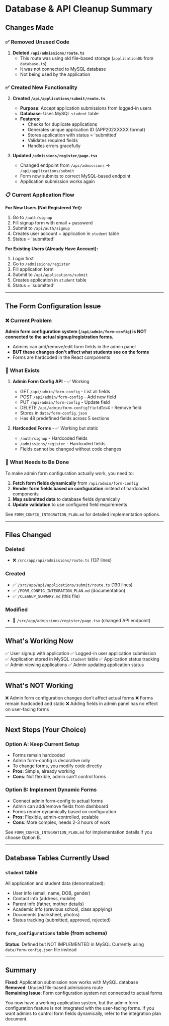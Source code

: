 # Database & API Cleanup Summary

## Changes Made

### ✅ Removed Unused Code

1. **Deleted `/api/admissions/route.ts`**
   - This route was using old file-based storage (`applicationDb` from `database.ts`)
   - It was not connected to MySQL database
   - Not being used by the application

### ✅ Created New Functionality

2. **Created `/api/applications/submit/route.ts`**
   - **Purpose**: Accept application submissions from logged-in users
   - **Database**: Uses MySQL `student` table
   - **Features**:
     - Checks for duplicate applications
     - Generates unique application ID (APP202XXXXX format)
     - Stores application with status = 'submitted'
     - Validates required fields
     - Handles errors gracefully

3. **Updated `/admissions/register/page.tsx`**
   - Changed endpoint from `/api/admissions` → `/api/applications/submit`
   - Form now submits to correct MySQL-based endpoint
   - Application submission works again

### 📋 Current Application Flow

**For New Users (Not Registered Yet):**
1. Go to `/auth/signup`
2. Fill signup form with email + password
3. Submit to `/api/auth/signup`
4. Creates user account + application in `student` table
5. Status = 'submitted'

**For Existing Users (Already Have Account):**
1. Login first
2. Go to `/admissions/register`
3. Fill application form
4. Submit to `/api/applications/submit`
5. Creates application in `student` table
6. Status = 'submitted'

---

## The Form Configuration Issue

### ❌ Current Problem

**Admin form configuration system (`/api/admin/form-config`) is NOT connected to the actual signup/registration forms.**

- Admins can add/remove/edit form fields in the admin panel
- **BUT these changes don't affect what students see on the forms**
- Forms are hardcoded in the React components

### 📍 What Exists

1. **Admin Form Config API** - ✅ Working
   - GET `/api/admin/form-config` - List all fields
   - POST `/api/admin/form-config` - Add new field
   - PUT `/api/admin/form-config` - Update field
   - DELETE `/api/admin/form-config?fieldId=X` - Remove field
   - Stores in `data/form-config.json`
   - Has 48 predefined fields across 5 sections

2. **Hardcoded Forms** - ✅ Working but static
   - `/auth/signup` - Hardcoded fields
   - `/admissions/register` - Hardcoded fields
   - Fields cannot be changed without code changes

### 🔧 What Needs to Be Done

To make admin form configuration actually work, you need to:

1. **Fetch form fields dynamically** from `/api/admin/form-config`
2. **Render form fields based on configuration** instead of hardcoded components
3. **Map submitted data** to database fields dynamically
4. **Update validation** to use configured field requirements

See `FORM_CONFIG_INTEGRATION_PLAN.md` for detailed implementation options.

---

## Files Changed

### Deleted
- ❌ `/src/app/api/admissions/route.ts` (137 lines)

### Created
- ✅ `/src/app/api/applications/submit/route.ts` (130 lines)
- ✅ `/FORM_CONFIG_INTEGRATION_PLAN.md` (documentation)
- ✅ `/CLEANUP_SUMMARY.md` (this file)

### Modified
- 📝 `/src/app/admissions/register/page.tsx` (changed API endpoint)

---

## What's Working Now

✅ User signup with application
✅ Logged-in user application submission  
✅ Application stored in MySQL `student` table
✅ Application status tracking
✅ Admin viewing applications
✅ Admin updating application status

---

## What's NOT Working

❌ Admin form configuration changes don't affect actual forms
❌ Forms remain hardcoded and static
❌ Adding fields in admin panel has no effect on user-facing forms

---

## Next Steps (Your Choice)

### Option A: Keep Current Setup
- Forms remain hardcoded
- Admin form-config is decorative only
- To change forms, you modify code directly
- **Pros**: Simple, already working
- **Cons**: Not flexible, admin can't control forms

### Option B: Implement Dynamic Forms
- Connect admin form-config to actual forms
- Admin can add/remove fields from dashboard
- Forms render dynamically based on configuration
- **Pros**: Flexible, admin-controlled, scalable
- **Cons**: More complex, needs 2-3 hours of work

See `FORM_CONFIG_INTEGRATION_PLAN.md` for implementation details if you choose Option B.

---

## Database Tables Currently Used

### `student` table
All application and student data (denormalized):
- User info (email, name, DOB, gender)
- Contact info (address, mobile)
- Parent info (father, mother details)
- Academic info (previous school, class applying)
- Documents (marksheet, photos)
- Status tracking (submitted, approved, rejected)

### `form_configurations` table (from schema)
**Status**: Defined but NOT IMPLEMENTED in MySQL
Currently using `data/form-config.json` file instead

---

## Summary

**Fixed**: Application submission now works with MySQL database  
**Removed**: Unused file-based admissions route  
**Remaining Issue**: Form configuration system not connected to actual forms

You now have a working application system, but the admin form configuration feature is not integrated with the user-facing forms. If you want admins to control form fields dynamically, refer to the integration plan document.
